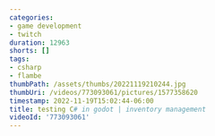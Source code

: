 ```yaml
---
categories:
- game development
- twitch
duration: 12963
shorts: []
tags:
- csharp
- flambe
thumbPath: /assets/thumbs/20221119210244.jpg
thumbUri: /videos/773093061/pictures/1577358620
timestamp: 2022-11-19T15:02:44-06:00
title: testing C# in godot | inventory management
videoId: '773093061'
---
```

